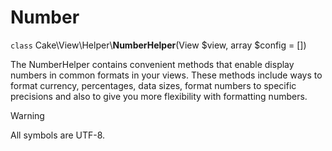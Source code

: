 # Number

`class` Cake\\View\\Helper\\**NumberHelper**(View $view, array $config = [])

The NumberHelper contains convenient methods that enable display
numbers in common formats in your views. These methods include ways
to format currency, percentages, data sizes, format numbers to
specific precisions and also to give you more flexibility with
formatting numbers.

> [!WARNING]
> All symbols are UTF-8.
